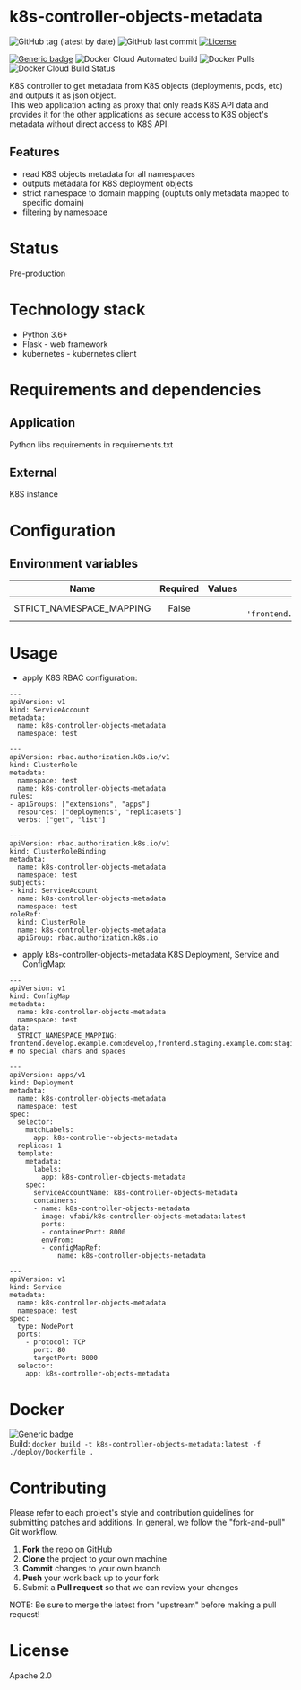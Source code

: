 # k8s-controller-objects-metadata
![GitHub tag (latest by date)](https://img.shields.io/github/v/tag/vfabi/k8s-controller-objects-metadata)
![GitHub last commit](https://img.shields.io/github/last-commit/vfabi/k8s-controller-objects-metadata)
[![License](https://img.shields.io/badge/License-Apache%202.0-blue.svg)](https://opensource.org/licenses/Apache-2.0)

[![Generic badge](https://img.shields.io/badge/hub.docker.com-vfabi/k8s-controller-objects-metadata-<>.svg)](https://hub.docker.com/repository/docker/vfabi/k8s-controller-objects-metadata)
![Docker Cloud Automated build](https://img.shields.io/docker/cloud/automated/vfabi/k8s-controller-objects-metadata)
![Docker Pulls](https://img.shields.io/docker/pulls/vfabi/k8s-controller-objects-metadata)
![Docker Cloud Build Status](https://img.shields.io/docker/cloud/build/vfabi/k8s-controller-objects-metadata)

K8S controller to get metadata from K8S objects (deployments, pods, etc) and outputs it as json object.  
This web application acting as proxy that only reads K8S API data and provides it for the other applications as secure access to K8S object's metadata without direct access to K8S API.

## Features
- read K8S objects metadata for all namespaces
- outputs metadata for K8S deployment objects
- strict namespace to domain mapping (ouptuts only metadata mapped to specific domain)
- filtering by namespace


# Status
Pre-production


# Technology stack
- Python 3.6+
- Flask - web framework
- kubernetes - kubernetes client


# Requirements and dependencies
## Application
Python libs requirements in requirements.txt

## External
K8S instance


# Configuration
## Environment variables
| Name | Required | Values | Description |
|----------|:-------------:|------:|------:|
|STRICT_NAMESPACE_MAPPING|False||strict namespace to domain mapping, example: `'frontend.develop.example.com:develop,frontend.staging.example.com:staging'`|


# Usage
- apply K8S RBAC configuration:
```
---
apiVersion: v1
kind: ServiceAccount
metadata:
  name: k8s-controller-objects-metadata
  namespace: test

---
apiVersion: rbac.authorization.k8s.io/v1
kind: ClusterRole
metadata:
  namespace: test
  name: k8s-controller-objects-metadata
rules:
- apiGroups: ["extensions", "apps"]
  resources: ["deployments", "replicasets"]
  verbs: ["get", "list"]

---
apiVersion: rbac.authorization.k8s.io/v1
kind: ClusterRoleBinding
metadata:
  name: k8s-controller-objects-metadata
  namespace: test
subjects:
- kind: ServiceAccount
  name: k8s-controller-objects-metadata
  namespace: test
roleRef:
  kind: ClusterRole
  name: k8s-controller-objects-metadata
  apiGroup: rbac.authorization.k8s.io
```
- apply k8s-controller-objects-metadata K8S Deployment, Service and ConfigMap:
```
---
apiVersion: v1
kind: ConfigMap
metadata:
  name: k8s-controller-objects-metadata
  namespace: test
data:
  STRICT_NAMESPACE_MAPPING: frontend.develop.example.com:develop,frontend.staging.example.com:staging  # no special chars and spaces

---
apiVersion: apps/v1
kind: Deployment
metadata:
  name: k8s-controller-objects-metadata
  namespace: test
spec:
  selector:
    matchLabels:
      app: k8s-controller-objects-metadata
  replicas: 1
  template:
    metadata:
      labels:
        app: k8s-controller-objects-metadata
    spec:
      serviceAccountName: k8s-controller-objects-metadata
      containers:
      - name: k8s-controller-objects-metadata
        image: vfabi/k8s-controller-objects-metadata:latest
        ports:
        - containerPort: 8000
        envFrom:
        - configMapRef:
            name: k8s-controller-objects-metadata

---
apiVersion: v1
kind: Service
metadata:
  name: k8s-controller-objects-metadata
  namespace: test
spec:
  type: NodePort
  ports:
    - protocol: TCP
      port: 80
      targetPort: 8000
  selector:
    app: k8s-controller-objects-metadata
```


# Docker
[![Generic badge](https://img.shields.io/badge/hub.docker.com-vfabi/k8s-controller-objects-metadata-<>.svg)](https://hub.docker.com/repository/docker/vfabi/k8s-controller-objects-metadata)  
Build: `docker build -t k8s-controller-objects-metadata:latest -f ./deploy/Dockerfile .`


# Contributing
Please refer to each project's style and contribution guidelines for submitting patches and additions. In general, we follow the "fork-and-pull" Git workflow.

 1. **Fork** the repo on GitHub
 2. **Clone** the project to your own machine
 3. **Commit** changes to your own branch
 4. **Push** your work back up to your fork
 5. Submit a **Pull request** so that we can review your changes

NOTE: Be sure to merge the latest from "upstream" before making a pull request!


# License
Apache 2.0
